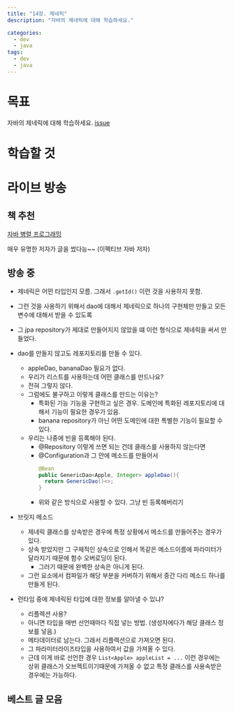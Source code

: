 ```yaml
---
title: "14장. 제네릭"
description: "자바의 제네릭에 대해 학습하세요."

categories:
  - dev
  - java
tags:
  - dev
  - java
---
```


# 목표
자바의 제네릭에 대해 학습하세요. [issue](https://github.com/whiteship/live-study/issues/14)

# 학습할 것

# 라이브 방송
## 책 추천
[자바 병렬 프로그래밍](http://www.kyobobook.co.kr/product/detailViewKor.laf?ejkGb=KOR&mallGb=KOR&barcode=9788960770485&orderClick=LA1&Kc=)

매우 유명한 저자가 글을 썼다능~~ (이펙티브 자바 저자)

## 방송 중
- 제네릭은 어떤 타입인지 모름. 그래서 `.getId()` 이런 것을 사용하지 못함.
- 그런 것을 사용하기 위해서 dao에 대해서 제네릭으로 하나의 구현체만 만들고 모든 변수에 대해서 받을 수 있도록
- 그 jpa repository가 제대로 만들어지지 않았을 떄 이런 형식으로 제네릭을 써서 만들었다. 

- dao를 만들지 않고도 레포지토리를 만들 수 있다.
  - appleDao, bananaDao 필요가 없다.
  - 우리가 리스트를 사용하는데 어떤 클래스를 만드나요? 
  - 전혀 그렇지 않다.
  - 그럼에도 불구하고 이렇게 클래스를 만드는 이유는?
    - 특화된 기능 기능을 구현하고 싶은 경우. 도메인에 특화된 레포지토리에 대해서 기능이 필요한 경우가 있음.
    - banana repository가 아닌 어떤 도메인에 대한 특별한 기능이 필요할 수 있다.
  - 우리는 나중에 빈을 등록해야 된다. 
    - @Repository 이렇게 쓰면 되는 건데 클래스를 사용하지 않는다면
    - @Configuration과 그 안에 메소드를 만들어서 
      ``` java
      @Bean
      public GenericDao<Apple, Integer> appleDao(){
        return GenericDao()<>;
      }
      ```
    - 위와 같은 방식으로 사용할 수 있다. 그냥 빈 등록해버리기

- 브릿지 메소드
  - 제네릭 클래스를 상속받은 경우에 특정 상황에서 메소드를 만들어주는 경우가 있다.
  - 상속 받았지만 그 구체적인 상속으로 인해서 똑같은 메소드이름에 파라미터가 달라지기 때문에 함수 오버로딩이 된다. 
    - 그러기 때문에 완벽한 상속은 아니게 된다.
  - 그런 요소에서 컴파일가 해당 부분을 커버하기 위해서 중간 다리 메소드 하나를 만들게 된다.

- 런타임 중에 제네릭된 타입에 대한 정보를 알아낼 수 있냐?
  - 리플렉션 사용?
  - 아니면 타입을 매번 선언때마다 직접 넣는 방법. (생성자에다가 해당 클래스 정보를 넣음.)
  - 메타데이터로 남는다. 그래서 리플렉션으로 가져오면 된다.
  - 그 파라미터라이즈타입을 사용하여서 값을 가져올 수 있다. 
  - 근데 이게 바로 선언한 경우 ``List<Apple> appleList = ...`` 이런 경우에는 상위 클래스가 오브젝트이기때문에 가져올 수 없고 특정 클래스를 사용속받은 경우에는 가능하다.



## 베스트 글 모음
